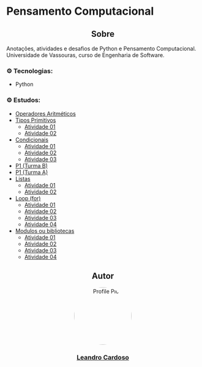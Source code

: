 # Pensamento Computacional

<div align="center">
    <h2>Sobre</h2>
</div>

Anotações, atividades e desafios de Python e Pensamento Computacional.<br>
Universidade de Vassouras, curso de Engenharia de Software.<br>

### ⚙️ Tecnologias:
* Python

### ⚙️ Estudos:
* [Operadores Aritméticos](https://github.com/Leandro-Cardoso/STUDY-Vassouras-Pensamento-Computacional/blob/main/aula01-operadores.py)
* [Tipos Primitivos](https://github.com/Leandro-Cardoso/STUDY-Vassouras-Pensamento-Computacional/blob/main/aula02-tipos-primitivos.py)
    * [Atividade 01](https://github.com/Leandro-Cardoso/STUDY-Vassouras-Pensamento-Computacional/blob/main/aula03-atividade01.py)
    * [Atividade 02](https://github.com/Leandro-Cardoso/STUDY-Vassouras-Pensamento-Computacional/blob/main/aula03-atividade02.py)
* [Condicionais](https://github.com/Leandro-Cardoso/STUDY-Vassouras-Pensamento-Computacional/blob/main/aula04-condicionais.py)
    * [Atividade 01](https://github.com/Leandro-Cardoso/STUDY-Vassouras-Pensamento-Computacional/blob/main/aula04-atividade01.py)
    * [Atividade 02](https://github.com/Leandro-Cardoso/STUDY-Vassouras-Pensamento-Computacional/blob/main/aula04-atividade02.ipynb)
    * [Atividade 03](https://github.com/Leandro-Cardoso/STUDY-Vassouras-Pensamento-Computacional/blob/main/aula04-atividade03.py)
* [P1 (Turma B)](https://github.com/Leandro-Cardoso/STUDY-Vassouras-Pensamento-Computacional/tree/main/P1)
* [P1 (Turma A)](https://github.com/Leandro-Cardoso/STUDY-Vassouras-Pensamento-Computacional/blob/main/p1-turma-a.ipynb)
* [Listas](https://github.com/Leandro-Cardoso/STUDY-Vassouras-Pensamento-Computacional/blob/main/aula05-listas.py)
    * [Atividade 01](https://github.com/Leandro-Cardoso/STUDY-Vassouras-Pensamento-Computacional/blob/main/aula05-atividade01.py)
    * [Atividade 02](https://github.com/Leandro-Cardoso/STUDY-Vassouras-Pensamento-Computacional/blob/main/aula05-atividade02.py)
* [Loop (for)](https://github.com/Leandro-Cardoso/STUDY-Vassouras-Pensamento-Computacional/blob/main/aula06-loop-for.py)
    * [Atividade 01](https://github.com/Leandro-Cardoso/STUDY-Vassouras-Pensamento-Computacional/blob/main/aula06-atividade01.py)
    * [Atividade 02](https://github.com/Leandro-Cardoso/STUDY-Vassouras-Pensamento-Computacional/blob/main/aula06-atividade02.py)
    * [Atividade 03](https://github.com/Leandro-Cardoso/STUDY-Vassouras-Pensamento-Computacional/blob/main/aula06-atividade03.py)
    * [Atividade 04](https://github.com/Leandro-Cardoso/STUDY-Vassouras-Pensamento-Computacional/blob/main/aula06-atividade04.py)
* [Modulos ou bibliotecas](https://github.com/Leandro-Cardoso/STUDY-Vassouras-Pensamento-Computacional/blob/main/aula07-modulos.py)
    * [Atividade 01](https://github.com/Leandro-Cardoso/STUDY-Vassouras-Pensamento-Computacional/blob/main/aula07-atividade01.py)
    * [Atividade 02](https://github.com/Leandro-Cardoso/STUDY-Vassouras-Pensamento-Computacional/blob/main/aula07-atividade02.py)
    * [Atividade 03](https://github.com/Leandro-Cardoso/STUDY-Vassouras-Pensamento-Computacional/blob/main/aula07-atividade03.py)
    * [Atividade 04](https://github.com/Leandro-Cardoso/STUDY-Vassouras-Pensamento-Computacional/blob/main/aula07-atividade04.py)

<div align="center">
    <h2>Autor</h2>
    <a href="https://github.com/Leandro-Cardoso" target="_blank">
        <img src="https://avatars.githubusercontent.com/u/41876952?v=4" alt="Profile Pic" width="150" style="border-radius: 50%"/>
        <h3>Leandro Cardoso</h3>
    </a>
</div>
